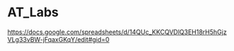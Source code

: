 # AT_Labs

https://docs.google.com/spreadsheets/d/14QUc_KKCQVDlQ3EH18rH5hGjzVLg33vBW-jFqaxGKqY/edit#gid=0
